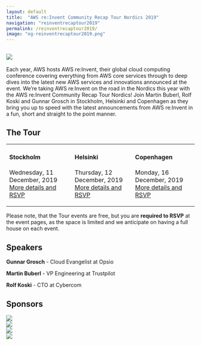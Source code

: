 ```yaml
---
layout: default
title:  "AWS re:Invent Community Recap Tour Nordics 2019"
navigation: "reinventrecaptour2019"
permalink: /reinventrecaptour2019/
image: "og-reinventrecaptour2019.png"
---
```


<div class="jumbotron communityday">
  <div class="container text-center">
    <h2><img src="/content/img/reinventrecaptour2019.png" id="reinventrecaptour2019-logo" /></h2>
  </div>
</div>

<div class="container">

  <p class="mt-5">Each year, AWS hosts AWS re:Invent, their global cloud computing conference covering everything from AWS core services through to deep dives into the latest new AWS services and innovations announced at the event. We’re taking AWS re:Invent on the road in the Nordics this year with the AWS re:Invent Community Recap Tour Nordics! Join Martin Buberl, Rolf Koski and Gunnar Grosch in Stockholm, Helsinki and Copenhagen as they bring you up to speed with the latest announcements from AWS re:Invent in a fun, short and straight to the point manner.</p>

  <h2 class="mt-5">The Tour</h2>
  <table width="100%">
    <tr>
      <td><h4>Stockholm</h4>
      <p>Wednesday, 11 December, 2019<br />
      <a href="https://www.meetup.com/aws-stockholm/events/266072139/" target="_blank">More details and RSVP</a></p></td>
      <td><h4>Helsinki</h4>
      <p>Thursday, 12 December, 2019<br />
      <a href="https://www.meetup.com/awsfin/events/266078485/" target="_blank">More details and RSVP</a></p></td>
      <td><h4>Copenhagen</h4>
      <p>Monday, 16 December, 2019<br />
      <a href="https://www.meetup.com/Copenhagen-AWS-User-Group/events/265770231/" target="_blank">More details and RSVP</a></p></td>
    </tr>
  </table>
  <p>
  Please note, that the Tour events are free, but you are <b>required to RSVP</b> at the event pages, as the space is limited and we anticipate on having a full house on each event.
  </p>
  <h2 class="mt-5">Speakers</h2>
  <p>
    <b>Gunnar Grosch</b> - Cloud Evangelist at Opsio
    <a href="https://twitter.com/gunnargrosch" target="_blank"><i class="fab fa-twitter"></i></a>
    <a href="https://www.linkedin.com/in/gunnargrosch/" target="_blank"><i class="fab fa-linkedin"></i></a>
  </p>
  <p>
    <b>Martin Buberl</b> - VP Engineering at Trustpilot
    <a href="https://twitter.com/martinbuberl" target="_blank"><i class="fab fa-twitter"></i></a>
    <a href="https://www.linkedin.com/in/martinbuberl/" target="_blank"><i class="fab fa-linkedin"></i></a>
  </p>
  <p>
    <b>Rolf Koski</b> - CTO at Cybercom
    <a href="https://twitter.com/therolle" target="_blank"><i class="fab fa-twitter"></i></a>
    <a href="https://www.linkedin.com/in/rolle/" target="_blank"><i class="fab fa-linkedin"></i></a>
  </p>

  <h2 class="mt-5">Sponsors</h2>
  <div class="row pt-5">
    <div class="col text-center"><a href="https://www.schibsted.com/" target="_blank"><img src="/content/img/schibsted_logo.png" class="communityday-sponsor-large"></a></div>
    <div class="col text-center"><a href="https://www.cybercom.com/" target="_blank"><img src="/content/img/sponsor_cybercom.png" class="communityday-sponsor-large"></a></div>
    <div class="col text-center"><a href="https://www.tretton37.com/" target="_blank"><img src="/content/img/tretton37_logo.png" class="communityday-sponsor-large"></a></div>
    <div class="col text-center"><a href="https://www.opsio.se/" target="_blank"><img src="/content/img/opsio_logo.png" class="communityday-sponsor-large"></a></div>
  </div>
</div>
